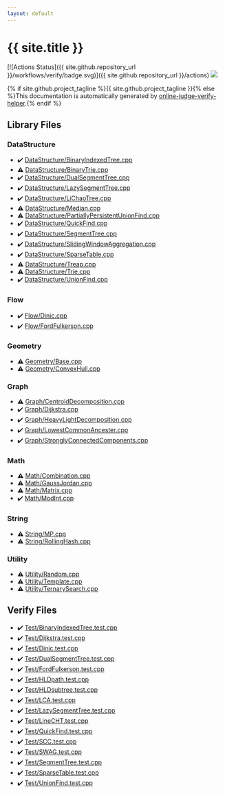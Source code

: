 ```yaml
---
layout: default
---
```


<!-- mathjax config similar to math.stackexchange -->
<script type="text/javascript" async
  src="https://cdnjs.cloudflare.com/ajax/libs/mathjax/2.7.5/MathJax.js?config=TeX-MML-AM_CHTML">
</script>
<script type="text/x-mathjax-config">
  MathJax.Hub.Config({
    TeX: { equationNumbers: { autoNumber: "AMS" }},
    tex2jax: {
      inlineMath: [ ['$','$'] ],
      processEscapes: true
    },
    "HTML-CSS": { matchFontHeight: false },
    displayAlign: "left",
    displayIndent: "2em"
  });
</script>

<script type="text/javascript" src="https://cdnjs.cloudflare.com/ajax/libs/jquery/3.4.1/jquery.min.js"></script>
<script src="https://cdn.jsdelivr.net/npm/jquery-balloon-js@1.1.2/jquery.balloon.min.js" integrity="sha256-ZEYs9VrgAeNuPvs15E39OsyOJaIkXEEt10fzxJ20+2I=" crossorigin="anonymous"></script>
<script type="text/javascript" src="assets/js/copy-button.js"></script>
<link rel="stylesheet" href="assets/css/copy-button.css" />


# {{ site.title }}

[![Actions Status]({{ site.github.repository_url }}/workflows/verify/badge.svg)]({{ site.github.repository_url }}/actions)
<a href="{{ site.github.repository_url }}"><img src="https://img.shields.io/github/last-commit/{{ site.github.owner_name }}/{{ site.github.repository_name }}" /></a>

{% if site.github.project_tagline %}{{ site.github.project_tagline }}{% else %}This documentation is automatically generated by <a href="https://github.com/kmyk/online-judge-verify-helper">online-judge-verify-helper</a>.{% endif %}

## Library Files

<div id="5e248f107086635fddcead5bf28943fc"></div>

### DataStructure

* :heavy_check_mark: <a href="library/DataStructure/BinaryIndexedTree.cpp.html">DataStructure/BinaryIndexedTree.cpp</a>
* :warning: <a href="library/DataStructure/BinaryTrie.cpp.html">DataStructure/BinaryTrie.cpp</a>
* :heavy_check_mark: <a href="library/DataStructure/DualSegmentTree.cpp.html">DataStructure/DualSegmentTree.cpp</a>
* :heavy_check_mark: <a href="library/DataStructure/LazySegmentTree.cpp.html">DataStructure/LazySegmentTree.cpp</a>
* :heavy_check_mark: <a href="library/DataStructure/LiChaoTree.cpp.html">DataStructure/LiChaoTree.cpp</a>
* :warning: <a href="library/DataStructure/Median.cpp.html">DataStructure/Median.cpp</a>
* :warning: <a href="library/DataStructure/PartiallyPersistentUnionFind.cpp.html">DataStructure/PartiallyPersistentUnionFind.cpp</a>
* :heavy_check_mark: <a href="library/DataStructure/QuickFind.cpp.html">DataStructure/QuickFind.cpp</a>
* :heavy_check_mark: <a href="library/DataStructure/SegmentTree.cpp.html">DataStructure/SegmentTree.cpp</a>
* :heavy_check_mark: <a href="library/DataStructure/SlidingWindowAggregation.cpp.html">DataStructure/SlidingWindowAggregation.cpp</a>
* :heavy_check_mark: <a href="library/DataStructure/SparseTable.cpp.html">DataStructure/SparseTable.cpp</a>
* :warning: <a href="library/DataStructure/Treap.cpp.html">DataStructure/Treap.cpp</a>
* :warning: <a href="library/DataStructure/Trie.cpp.html">DataStructure/Trie.cpp</a>
* :heavy_check_mark: <a href="library/DataStructure/UnionFind.cpp.html">DataStructure/UnionFind.cpp</a>


<div id="f1a76f66cca677c6e628d9ca58a6c8fc"></div>

### Flow

* :heavy_check_mark: <a href="library/Flow/Dinic.cpp.html">Flow/Dinic.cpp</a>
* :heavy_check_mark: <a href="library/Flow/FordFulkerson.cpp.html">Flow/FordFulkerson.cpp</a>


<div id="d9c6333623e6357515fcbf17be806273"></div>

### Geometry

* :warning: <a href="library/Geometry/Base.cpp.html">Geometry/Base.cpp</a>
* :warning: <a href="library/Geometry/ConvexHull.cpp.html">Geometry/ConvexHull.cpp</a>


<div id="4cdbd2bafa8193091ba09509cedf94fd"></div>

### Graph

* :warning: <a href="library/Graph/CentroidDecomposition.cpp.html">Graph/CentroidDecomposition.cpp</a>
* :heavy_check_mark: <a href="library/Graph/Dijkstra.cpp.html">Graph/Dijkstra.cpp</a>
* :heavy_check_mark: <a href="library/Graph/HeavyLightDecomposition.cpp.html">Graph/HeavyLightDecomposition.cpp</a>
* :heavy_check_mark: <a href="library/Graph/LowestCommonAncester.cpp.html">Graph/LowestCommonAncester.cpp</a>
* :heavy_check_mark: <a href="library/Graph/StronglyConnectedComponents.cpp.html">Graph/StronglyConnectedComponents.cpp</a>


<div id="a49950aa047c2292e989e368a97a3aae"></div>

### Math

* :warning: <a href="library/Math/Combination.cpp.html">Math/Combination.cpp</a>
* :warning: <a href="library/Math/GaussJordan.cpp.html">Math/GaussJordan.cpp</a>
* :warning: <a href="library/Math/Matrix.cpp.html">Math/Matrix.cpp</a>
* :heavy_check_mark: <a href="library/Math/ModInt.cpp.html">Math/ModInt.cpp</a>


<div id="27118326006d3829667a400ad23d5d98"></div>

### String

* :warning: <a href="library/String/MP.cpp.html">String/MP.cpp</a>
* :warning: <a href="library/String/RollingHash.cpp.html">String/RollingHash.cpp</a>


<div id="94df2a6972ca1fa79411645fe9b42339"></div>

### Utility

* :warning: <a href="library/Utility/Random.cpp.html">Utility/Random.cpp</a>
* :warning: <a href="library/Utility/Template.cpp.html">Utility/Template.cpp</a>
* :warning: <a href="library/Utility/TernarySearch.cpp.html">Utility/TernarySearch.cpp</a>


## Verify Files

* :heavy_check_mark: <a href="verify/Test/BinaryIndexedTree.test.cpp.html">Test/BinaryIndexedTree.test.cpp</a>
* :heavy_check_mark: <a href="verify/Test/Dijkstra.test.cpp.html">Test/Dijkstra.test.cpp</a>
* :heavy_check_mark: <a href="verify/Test/Dinic.test.cpp.html">Test/Dinic.test.cpp</a>
* :heavy_check_mark: <a href="verify/Test/DualSegmentTree.test.cpp.html">Test/DualSegmentTree.test.cpp</a>
* :heavy_check_mark: <a href="verify/Test/FordFulkerson.test.cpp.html">Test/FordFulkerson.test.cpp</a>
* :heavy_check_mark: <a href="verify/Test/HLDpath.test.cpp.html">Test/HLDpath.test.cpp</a>
* :heavy_check_mark: <a href="verify/Test/HLDsubtree.test.cpp.html">Test/HLDsubtree.test.cpp</a>
* :heavy_check_mark: <a href="verify/Test/LCA.test.cpp.html">Test/LCA.test.cpp</a>
* :heavy_check_mark: <a href="verify/Test/LazySegmentTree.test.cpp.html">Test/LazySegmentTree.test.cpp</a>
* :heavy_check_mark: <a href="verify/Test/LineCHT.test.cpp.html">Test/LineCHT.test.cpp</a>
* :heavy_check_mark: <a href="verify/Test/QuickFind.test.cpp.html">Test/QuickFind.test.cpp</a>
* :heavy_check_mark: <a href="verify/Test/SCC.test.cpp.html">Test/SCC.test.cpp</a>
* :heavy_check_mark: <a href="verify/Test/SWAG.test.cpp.html">Test/SWAG.test.cpp</a>
* :heavy_check_mark: <a href="verify/Test/SegmentTree.test.cpp.html">Test/SegmentTree.test.cpp</a>
* :heavy_check_mark: <a href="verify/Test/SparseTable.test.cpp.html">Test/SparseTable.test.cpp</a>
* :heavy_check_mark: <a href="verify/Test/UnionFind.test.cpp.html">Test/UnionFind.test.cpp</a>


